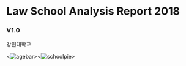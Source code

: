 # Law School Analysis Report 2018 

### V1.0

강원대학교


<![agebar](https://user-images.githubusercontent.com/34765298/42555223-7ffca7ae-8522-11e8-8c8a-e1df1c3ccd41.png)><![schoolpie](https://user-images.githubusercontent.com/34765298/42556396-6ec2c708-8526-11e8-9270-82358e98502a.png)>

